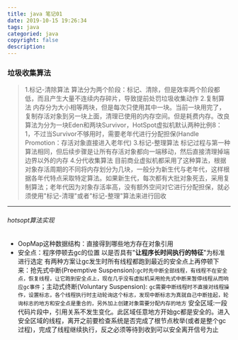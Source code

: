 ```yaml
---
title: java 笔记01
date: 2019-10-15 19:26:34
tags: java
categoried: java
copyright: false
description: 
---
```

### 垃圾收集算法
>1.标记-清除算法
算法分为两个阶段：标记、清除，但是效率两个阶段都低，而且产生大量不连续内存碎片，导致提前处罚垃圾收集动作
>2.复制算法
内存分为大小相等两块，但是每次只使用其中一块。当前一块用完了，复制存活对象到另一块上面，清理已使用的内存空间。但是耗费内存。改良算法为分为一块Eden和两块Survivor，HotSpot虚拟机默认两种比例8：1，不过当Survivor不够用时，需要老年代进行分配担保(Handle Promotion：存活对象直接进入老年代)
>3.标记-整理算法
标记过程与第一种算法相同，但后续步骤是让所有存活对象都向一端移动，然后直接清理掉端边界以外的内存
>4.分代收集算法
目前商业虚拟机都采用了这种算法，根据对象存活周期的不同将内存划分为几块，一般分为新生代与老年代，这样根据各年代特点采取特定算法。如果新生代，每次都有大批对象死去，采用复制算法；老年代因为对象存活率高，没有额外空间对它进行分配担保，就必须使用"标记-清理"或者"标记-整理"算法来进行回收
---
###### hotsopt算法实现
* OopMap这种数据结构：直接得到哪些地方存在对象引用
* 安全点：程序停顿去gc的位置
以是否具有"**让程序长时间执行的特征**"为标准进行选定
有两种方案让gc发生时所有线程都跑到最近的安全点上再停顿下来：抢先式中断(Preemptive Suspension):`gc时先中断全部线程，有线程不在安全点，恢复线程，让它跑到安全点上，现在几乎没有虚拟机采用抢先式中断来暂停线程从而响应gc事件`；主动式终断(Voluntary Suspension): `gc需要中断线程时不直接对线程操作，设置标志，各个线程执行时主动轮询这个标志，发现中断标志为真就自己中断挂起，轮询标志的地方和安全点是重合的，另外加上创建对象需要分配内存的地方`
安全区域:一段代码片段中，引用关系不发生变化。此区域任意地方开始gc都是安全的。进入安全区域的线程，离开之前要检查系统是否完成了根节点枚举(或者是整个gc过程)，完成了线程继续执行，反之必须等待到收到可以安全离开信号为止
